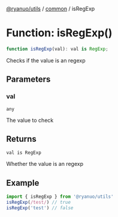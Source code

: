 [@ryanuo/utils](../../index.md) / [common](../index.md) / isRegExp

# Function: isRegExp()

```ts
function isRegExp(val): val is RegExp;
```

Checks if the value is an regexp

## Parameters

### val

`any`

The value to check

## Returns

`val is RegExp`

Whether the value is an regexp

## Example

```ts
import { isRegExp } from '@ryanuo/utils'
isRegExp(/test/) // true
isRegExp('test') // false
```
